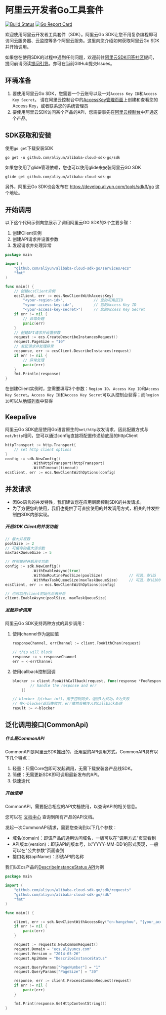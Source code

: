 # 阿里云开发者Go工具套件
[![Build Status](https://travis-ci.org/aliyun/alibaba-cloud-sdk-go.svg?branch=master)](https://travis-ci.org/aliyun/alibaba-cloud-sdk-go) 
[![Go Report Card](https://goreportcard.com/badge/github.com/aliyun/alibaba-cloud-sdk-go)](https://goreportcard.com/report/github.com/aliyun/alibaba-cloud-sdk-go)

欢迎使用阿里云开发者工具套件（SDK）。阿里云Go SDK让您不用复杂编程即可访问云服务器、云监控等多个阿里云服务。这里向您介绍如何获取阿里云Go SDK并开始调用。

如果您在使用SDK的过程中遇到任何问题，欢迎前往[阿里云SDK问答社区](https://yq.aliyun.com/tags/type_ask-tagid_23350)提问，提问前请阅读[提问引导](https://help.aliyun.com/document_detail/93957.html)。亦可在当前GitHub提交Issues。

## 环境准备
1. 要使用阿里云Go SDK，您需要一个云账号以及一对`Access Key ID`和`Access Key Secret`。 请在阿里云控制台中的[AccessKey管理页面](https://usercenter.console.aliyun.com/?spm=5176.doc52740.2.3.QKZk8w#/manage/ak)上创建和查看您的Access Key，或者联系您的系统管理员
2. 要使用阿里云SDK访问某个产品的API，您需要事先在[阿里云控制台](https://home.console.aliyun.com/?spm=5176.doc52740.2.4.QKZk8w)中开通这个产品。

## SDK获取和安装

使用`go get`下载安装SDK

```
go get -u github.com/aliyun/alibaba-cloud-sdk-go/sdk
```

如果您使用了glide管理依赖，您也可以使用glide来安装阿里云GO SDK

```
glide get github.com/aliyun/alibaba-cloud-sdk-go
```

另外，阿里云Go SDK也会发布在 https://develop.aliyun.com/tools/sdk#/go 这个地址。

## 开始调用
以下这个代码示例向您展示了调用阿里云GO SDK的3个主要步骤：

1. 创建Client实例
2. 创建API请求并设置参数
3. 发起请求并处理异常

```go
package main

import (
	"github.com/aliyun/alibaba-cloud-sdk-go/services/ecs"
	"fmt"
)

func main() { 
    // 创建ecsClient实例
    ecsClient, err := ecs.NewClientWithAccessKey(
        "<your-region-id>", 			// 您的可用区ID
        "<your-access-key-id>", 		// 您的Access Key ID
        "<your-access-key-secret>")		// 您的Access Key Secret
    if err != nil {
    	// 异常处理
    	panic(err)
    }
    // 创建API请求并设置参数
    request := ecs.CreateDescribeInstancesRequest()
    request.PageSize = "10"
    // 发起请求并处理异常
    response, err := ecsClient.DescribeInstances(request)
    if err != nil {
    	// 异常处理
    	panic(err)
    }
    fmt.Println(response)
}
```

在创建Client实例时，您需要填写3个参数：`Region ID`、`Access Key ID`和`Access Key Secret`。`Access Key ID`和`Access Key Secret`可以从控制台获得；而`Region ID`可以从[地域列表](https://help.aliyun.com/document_detail/40654.html?spm=5176.doc52740.2.8.FogWrd)中获得


## Keepalive
阿里云Go SDK底层使用Go语言原生的`net/http`收发请求，因此配置方式与`net/http`相同，您可以通过config直接将配置传递给底层的httpClient
```go
httpTransport := http.Transport{
	// set http client options
}
config := sdk.NewConfig()
            .WithHttpTransport(httpTransport)
            .WithTimeout(timeout)
ecsClient, err := ecs.NewClientWithOptions(config)

```

## 并发请求

* 因Go语言的并发特性，我们建议您在应用层面控制SDK的并发请求。
* 为了方便您的使用，我们也提供了可直接使用的并发调用方式，相关的并发控制由SDK内部实现。

##### 开启SDK Client的并发功能
```go
// 最大并发数
poolSize := 2
// 可缓存的最大请求数
maxTaskQueueSize := 5

// 在创建时开启异步功能
config := sdk.NewConfig()
            .WithEnableAsync(true)
            .WithGoRoutinePoolSize(poolSize)            // 可选，默认5
            .WithMaxTaskQueueSize(maxTaskQueueSize)     // 可选，默认1000
ecsClient, err := ecs.NewClientWithOptions(config)            

// 也可以在client初始化后再开启
client.EnableAsync(poolSize, maxTaskQueueSize)
```

##### 发起异步调用
阿里云Go SDK支持两种方式的异步调用：

1. 使用channel作为返回值
    ```go
    responseChannel, errChannel := client.FooWithChan(request)
    
    // this will block
    response := <-responseChannel
    err = <-errChannel
    ```

2. 使用callback控制回调
    
    ```go
    blocker := client.FooWithCallback(request, func(response *FooResponse, err error) {
    		// handle the response and err
    	})
 	
    // blocker 为(chan int)，用于控制同步，返回1为成功，0为失败
    // 在<-blocker返回失败时，err依然会被传入的callback处理
    result := <-blocker
    ```
    
## 泛化调用接口(CommonApi)

##### 什么是CommonAPI
CommonAPI是阿里云SDK推出的，泛用型的API调用方式。CommonAPI具有以下几个特点：
1. 轻量：只需Core包即可发起调用，无需下载安装各产品线SDK。
2. 简便：无需更新SDK即可调用最新发布的API。
3. 快速迭代

##### 开始使用

CommonAPI，需要配合相应的API文档使用，以查询API的相关信息。

您可以在 [文档中心](https://help.aliyun.com/?spm=5176.8142029.388261.173.23896dfaav2hEF) 查询到所有产品的API文档。

发起一次CommonAPI请求，需要您查询到以下几个参数：
* 域名(domain)：即该产品的通用访问域名，一版可以在"调用方式"页查看到
* API版本(version)：即该API的版本号，以’YYYY-MM-DD’的形式表现，一般可以在"公共参数"页面查到
* 接口名称(apiName)：即该API的名称

我们以Ecs产品的[DescribeInstanceStatus API](https://help.aliyun.com/document_detail/25505.html?spm=5176.doc25506.6.820.VbHnW6)为例
```go
package main

import (
	"github.com/aliyun/alibaba-cloud-sdk-go/sdk/requests"
	"github.com/aliyun/alibaba-cloud-sdk-go/sdk"
	"fmt"
)

func main() {

	client, err := sdk.NewClientWithAccessKey("cn-hangzhou", "{your_access_key_id}", "{your_access_key_id}")
	if err != nil {
		panic(err)
	}

	request := requests.NewCommonRequest()
	request.Domain = "ecs.aliyuncs.com"
	request.Version = "2014-05-26"
	request.ApiName = "DescribeInstanceStatus"

	request.QueryParams["PageNumber"] = "1"
	request.QueryParams["PageSize"] = "30"

	response, err := client.ProcessCommonRequest(request)
	if err != nil {
		panic(err)
	}

	fmt.Print(response.GetHttpContentString())
}
```
